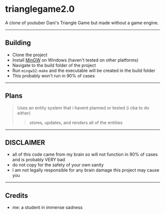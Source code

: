 
# trianglegame2.0

A clone of youtuber Dani's Triangle Game but made without a game engine.
___

## Building

- Clone the project
- Install [MinGW](https://www.mingw-w64.org/downloads/ 'Download MinGW') on Windows (haven't tested on other platforms)
- Navigate to the build folder of the project
- Run `mingw32-make` and the executable will be created in the build folder 
- This probably won't run in 90% of cases

___

## Plans

> Uses an entity system that i havent planned or tested (i cba to do either)
>> stores, updates, and renders all of the entities 

___

## DISCLAIMER

- all of this code came from my brain so will not function in 90% of cases and is probably VERY bad
- do not copy for the safety of your own sanity
- I am not legally responsible for any brain damage this project may cause you
___

## Credits

- me: a student in immense sadness
